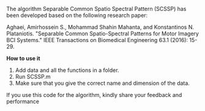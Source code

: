The algorithm Separable Common Spatio Spectral Pattern (SCSSP) has been developed based on the following research paper:

Aghaei, Amirhossein S., Mohammad Shahin Mahanta, and Konstantinos N. Plataniotis. "Separable Common Spatio-Spectral Patterns for Motor Imagery BCI Systems." IEEE Transactions on Biomedical Engineering 63.1 (2016): 15-29.

**How to use it**

1. Add data and all the functions in a folder.
2. Run SCSSP.m 
3. Make sure that you give the correct name and dimension of the data.

If you use this code for the algorithm, kindly share your feedback and performance
